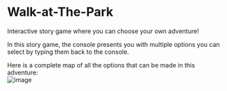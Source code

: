 # Walk-at-The-Park
Interactive story game where you can choose your own adventure!

In this story game, the console presents you with multiple options you can select by typing them back to the console.<br>

Here is a complete map of all the options that can be made in this adventure:<br>
![image](https://github.com/CharlesCastelot/Walk-at-The-Park/assets/89413211/0566a22a-5e30-4c7a-9220-d3e8e402218e)
